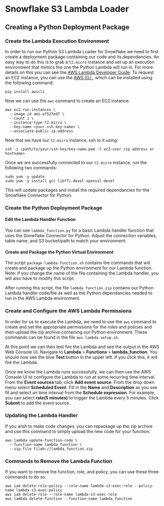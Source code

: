 # Snowflake S3 Lambda Loader

## Creating a Python Deployment Package

### Create the Lambda Execution Environment
In order to run our Python S3 Lambda Loader for Snowflake we need to first create a deployment package containing our code and its dependancies. An easy way to do this is to grab a `t2.micro` instance and set up an execution environment that mimics the one the Python Lambda will run in. For more details on this you can see the [AWS Lambda Developer Guide](http://docs.aws.amazon.com/lambda/latest/dg/current-supported-versions.html). To request an EC2 instance, you can use the [AWS CLI ](https://aws.amazon.com/cli/), which can be installed using the following command:
```
pip install awscli
```
Now we can use the `aws` command to create an EC2 instance:
```
aws ec2 run-instances \
  --image-id ami-e7527ed7 \
  --count 1 \
  --instance-type t2.micro \
  --key-name <your-ssh-key-name> \
  --associate-public-ip-address
```

Now that we have our `t2.micro` instance, ssh to it using:
```
ssh -i /path/to/your/ssh-key/key-name.pem -l ec2-user <ip address or hostname>
```
Once we are successfully connected to our `t2.micro` instance, run the following two commands:
```
sudo yum -y update
sudo yum -y install gcc libffi-devel openssl-devel
```
This will update packages and install the required dependancies for the Snowflake Connector for Python.

### Create the Python Deployment Package

#### Edit the Lambda Handler Function

You can see `lambda_function.py` for a basic Lambda handler function that uses the Snowflake Connector for Python.  Adjust the connection variables, table name, and S3 bucket/path to match your environment.

#### Create and Package the Python Virtual Environment

The script `package-lambda-function.sh` contains the commands that will create and package up the Python environment for our Lambda function.  Note: if you change the name of the file containing the Lambda handler, you will also have to modify this script.

After running this script, the file `lambda_function.zip` contains our Python Lambda handler code/file as well as the Python dependancies needed to run in the AWS Lambda environment.

### Create and Configure the AWS Lambda Permissions

In order for us to execute the Lambda, we need to use the `aws` command to create and set the appropriate permissions for the roles and policies and then upload the zip archive containing our Python environment. These commands can be found in the file `aws-lambda-setup.sh`.

At this point we can then test fire the Lambda and see the output in the AWS Web Console UI.  Navigate to **Lambda** > **Functions** > **lambda_function**.  You should now see the blue **Test** button in the upper left. If you click this, it will fire the Lambda.

Once we know the Lambda runs successfully, we can then use the AWS Console UI to configure the Lambda to run at some recurring time interval. From the **Event sources** tab, click **Add event source**. From the drop down menu select **Scheduled Event**. Fill in the **Name** and **Description** as you see fit and select an time interval from the **Schedule expression**. For example, you can select **rate(5 minutes)** to trigger the Lambda every 5 minutes.  Click **Submit** to add the event source.

### Updating the Lambda Handler

If you wish to make code changes, you can repackage up the zip archive and use this command to simply upload the new code for your function:
```
aws lambda update-function-code \
  --function-name lambda_function \
  --zip-file fileb://lambda_function.zip
```

### Commands to Remove the Lambda Function

If you want to remove the function, role, and policy, you can use these three commands to do so.
```
aws iam delete-role-policy --role-name lambda-s3-exec-role --policy-name lambda-s3-exec-policy
aws iam delete-role --role-name lambda-s3-exec-role
aws lambda delete-function --function-name lambda_function
```
